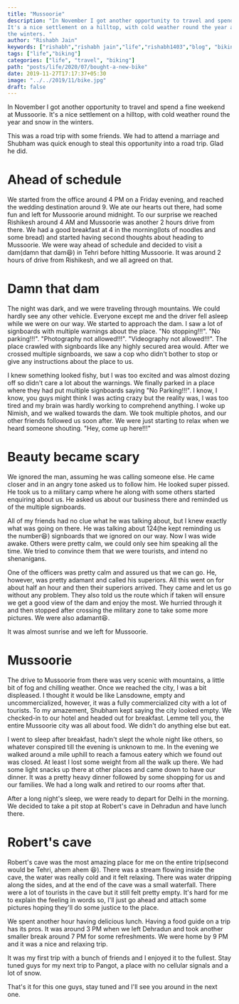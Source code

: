 ```yaml
---
title: "Mussoorie"
description: "In November I got another opportunity to travel and spend a fine weekend at Mussoorie.
It's a nice settlement on a hilltop, with cold weather round the year and snow in
the winters. "
author: "Rishabh Jain"
keywords: ["rishabh","rishabh jain","life","rishabh1403","blog", "biking", "rishikesh trip", "solo trip"]
tags: ["life","biking"]
categories: ["life", "travel", "biking"]
path: "posts/life/2020/07/bought-a-new-bike"
date: 2019-11-27T17:17:37+05:30
image: "../../2019/11/bike.jpg"
draft: false
---
```

In November I got another opportunity to travel and spend a fine weekend at Mussoorie.
It's a nice settlement on a hilltop, with cold weather round the year and snow in
the winters. 
<!--more-->
This was a road trip with some friends. We had to attend a marriage
and Shubham was quick enough to steal this opportunity into a road trip. Glad he
did. 

# Ahead of schedule

We started from the office around 4 PM on a Friday evening, and reached the wedding
destination around 9. We ate our hearts out there, had some fun and left for Mussoorie
around midnight. To our surprise we reached Rishikesh around 4 AM and Mussoorie was another
2 hours drive from there. We had a good breakfast at 4 in the morning(lots of
noodles and some bread) and started having second thoughts about heading to
Mussoorie. We were way ahead of schedule and decided to visit a dam(damn that dam:laughing:) in
Tehri before hitting Mussoorie. It was around 2 hours of drive from Rishikesh, and we
all agreed on that.

# Damn that dam

The night was dark, and we were traveling through mountains. We could hardly
see any other vehicle. Everyone except me and the driver fell asleep while we
were on our way. We started to approach the dam. I saw a lot of signboards
with multiple warnings about the place. "No stopping!!!". "No parking!!!".
"Photography not allowed!!!". "Videography not allowed!!!". The place crawled
with signboards like any highly secured area would. After we crossed multiple
signboards, we saw a cop who didn't bother to stop or give any instructions
about the place to us.

I knew something looked fishy, but I was too excited and was almost dozing off so
 didn't care a lot about the warnings. We finally parked in a place where they had
put multiple signboards saying "No Parking!!!". I know, I know, you guys might
think I was acting crazy but the reality was, I was too tired and my brain was
hardly working to comprehend anything. I woke up Nimish, and we walked towards
the dam. We took multiple photos, and our other friends followed us soon after.
We were just starting to relax when we heard someone shouting. "Hey, come up
here!!!"

# Beauty became scary

We ignored the man, assuming he was calling someone else. He came closer and in
an angry tone asked us to follow him. He looked super pissed. He took us to a
military camp where he along with some others started enquiring about us. He
asked us about our business there and reminded us of the multiple signboards.


All of my friends had no clue what he was talking about, but I knew exactly what
was going on there. He was talking about 124(he kept reminding us the number:laughing:)
signboards that we ignored on our way. Now I was wide awake. Others were
pretty calm, we could only see him speaking all the time. We tried to convince
them that we were tourists, and intend no shenanigans. 

One of the officers was
pretty calm and assured us that we can go. He, however, was pretty adamant and
called his superiors. All this went on for about half an hour and then their
superiors arrived. They came and let us go without any problem. They also told
us the route which if taken will ensure we get a good view of the dam and enjoy
the most. We hurried through it and then stopped after crossing the military
zone to take some more pictures. We were also adamant:laughing:.

It was almost sunrise and we left for Mussoorie. 

# Mussoorie

The drive to Mussoorie from there was very scenic with mountains, a little bit of fog and
chilling weather. Once we reached the city, I was a bit displeased. I thought it
would be like Lansdowne, empty and uncommercialized, however, it was a fully
commercialized city with a lot of tourists. To my amazement, Shubham kept
saying the city looked empty. We checked-in to our hotel and headed out for
breakfast. Lemme tell you, the entire Mussoorie city was all about food. We didn't do
anything else but eat.

I went to sleep after breakfast, hadn't slept the whole night like others, so
whatever conspired till the evening is unknown to me. In the evening we walked
around a mile uphill to reach a famous eatery which we found out was closed. At
least I lost some weight from all the walk up there. We had some light snacks up
there at other places and came down to have our dinner. It was a pretty heavy
dinner followed by some shopping for us and our families. We had a long walk and
retired to our rooms after that. 

After a long night's sleep, we were ready to depart for Delhi in the morning. We
decided to take a pit stop at Robert's cave in Dehradun and have lunch there.

# Robert's cave

Robert's cave was the most amazing place for me on the entire trip(second would
be Tehri, ahem ahem :laughing:). There was a stream flowing inside the cave, the water was
really cold and it felt relaxing. There was water dripping along the sides, and
at the end of the cave was a small waterfall. There were a lot of tourists in
the cave but it still felt pretty empty. It's hard for me to explain the feeling
in words so, I'll just go ahead and attach some pictures hoping they'll do some
justice to the place. 

We spent another hour having delicious lunch. Having a
food guide on a trip has its pros. It was around 3 PM when we left Dehradun
and took another smaller break around 7 PM for some refreshments. We were home by
9 PM and it was a nice and relaxing trip.

It was my first trip with a bunch of friends and I enjoyed it to the fullest.
Stay tuned guys for my next trip to Pangot, a place with no cellular signals and
a lot of snow. 

That's it for this one guys, stay tuned and I'll see you around in the next one.